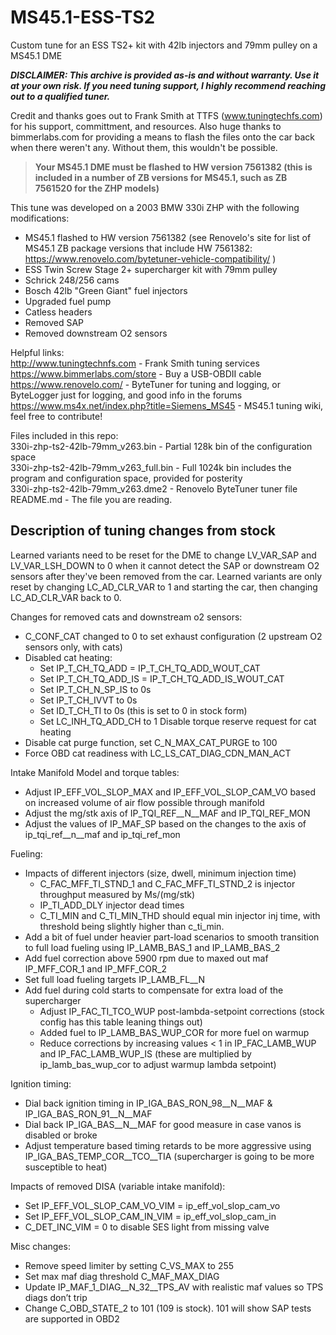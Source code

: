 # MS45.1-ESS-TS2
Custom tune for an ESS TS2+ kit with 42lb injectors and 79mm pulley on a MS45.1 DME 

***DISCLAIMER: This archive is provided as-is and without warranty.  Use it at your own risk. If you need tuning support, I highly recommend reaching out to a qualified tuner.***

Credit and thanks goes out to Frank Smith at TTFS (www.tuningtechfs.com) for his support, committment, and resources. Also huge thanks to bimmerlabs.com for providing a means to flash the files onto the car back when there weren't any. Without them, this wouldn't be possible.

>**Your MS45.1 DME must be flashed to HW version 7561382 (this is included in a number of ZB versions for MS45.1, such as ZB 7561520 for the ZHP models)**

This tune was developed on a 2003 BMW 330i ZHP with the following modifications:  
- MS45.1 flashed to HW version 7561382 (see Renovelo's site for list of MS45.1 ZB package versions that include HW 7561382: https://www.renovelo.com/bytetuner-vehicle-compatibility/ )  
- ESS Twin Screw Stage 2+ supercharger kit with 79mm pulley  
- Schrick 248/256 cams  
- Bosch 42lb "Green Giant" fuel injectors  
- Upgraded fuel pump  
- Catless headers  
- Removed SAP
- Removed downstream O2 sensors


Helpful links:  
http://www.tuningtechnfs.com - Frank Smith tuning services  
https://www.bimmerlabs.com/store - Buy a USB-OBDII cable  
https://www.renovelo.com/ - ByteTuner for tuning and logging, or ByteLogger just for logging, and good info in the forums  
https://www.ms4x.net/index.php?title=Siemens_MS45 - MS45.1 tuning wiki, feel free to contribute!  


Files included in this repo:  
330i-zhp-ts2-42lb-79mm_v263.bin - Partial 128k bin of the configuration space  
330i-zhp-ts2-42lb-79mm_v263_full.bin - Full 1024k bin includes the program and configuration space, provided for posterity  
330i-zhp-ts2-42lb-79mm_v263.dme2 - Renovelo ByteTuner tuner file
README.md - The file you are reading.  


## Description of tuning changes from stock

Learned variants need to be reset for the DME to change LV_VAR_SAP and LV_VAR_LSH_DOWN to 0 when it cannot detect the SAP or downstream O2 sensors after they've been removed from the car.  Learned variants are only reset by changing LC_AD_CLR_VAR to 1 and starting the car, then changing LC_AD_CLR_VAR back to 0.  

Changes for removed cats and downstream o2 sensors:  
- C_CONF_CAT changed to 0 to set exhaust configuration (2 upstream O2 sensors only, with cats)  
- Disabled cat heating:
   - 	Set IP_T_CH_TQ_ADD = IP_T_CH_TQ_ADD_WOUT_CAT
   - 	Set IP_T_CH_TQ_ADD_IS = IP_T_CH_TQ_ADD_IS_WOUT_CAT
   - 	Set IP_T_CH_N_SP_IS to 0s 
   - 	Set IP_T_CH_IVVT to 0s
   - 	Set ID_T_CH_TI to 0s (this is set to 0 in stock form)
   - 	Set LC_INH_TQ_ADD_CH to 1 Disable torque reserve request for cat heating
- Disable cat purge function, set C_N_MAX_CAT_PURGE to 100
- Force OBD cat readiness with LC_LS_CAT_DIAG_CDN_MAN_ACT

Intake Manifold Model and torque tables:
- Adjust IP_EFF_VOL_SLOP_MAX and IP_EFF_VOL_SLOP_CAM_VO based on increased volume of air flow possible through manifold
- Adjust the mg/stk axis of IP_TQI_REF__N__MAF and IP_TQI_REF_MON
- Adjust the values of IP_MAF_SP based on the changes to the axis of ip_tqi_ref__n__maf and ip_tqi_ref_mon

Fueling:
- Impacts of different injectors (size, dwell, minimum injection time)
   - C_FAC_MFF_TI_STND_1 and C_FAC_MFF_TI_STND_2 is injector throughput measured by Ms/(mg/stk)
   - IP_TI_ADD_DLY injector dead times
   - C_TI_MIN and C_TI_MIN_THD should equal min injector inj time, with threshold being slightly higher than c_ti_min.
- Add a bit of fuel under heavier part-load scenarios to smooth transition to full load fueling using IP_LAMB_BAS_1 and IP_LAMB_BAS_2
- Add fuel correction above 5900 rpm due to maxed out maf IP_MFF_COR_1 and IP_MFF_COR_2
- Set full load fueling targets IP_LAMB_FL__N
- Add fuel during cold starts to compensate for extra load of the supercharger
   - Adjust IP_FAC_TI_TCO_WUP post-lambda-setpoint corrections (stock config has this table leaning things out)
   - Added fuel to IP_LAMB_BAS_WUP_COR for more fuel on warmup
   - Reduce corrections by increasing values < 1 in IP_FAC_LAMB_WUP and IP_FAC_LAMB_WUP_IS (these are multiplied by ip_lamb_bas_wup_cor to adjust warmup lambda setpoint)

Ignition timing:
- Dial back ignition timing in IP_IGA_BAS_RON_98__N__MAF & IP_IGA_BAS_RON_91__N__MAF 
- Dial back IP_IGA_BAS__N__MAF for good measure in case vanos is disabled or broke 
- Adjust temperature based timing retards to be more aggressive using IP_IGA_BAS_TEMP_COR__TCO__TIA (supercharger is going to be more susceptible to heat)

Impacts of removed DISA (variable intake manifold):
- Set IP_EFF_VOL_SLOP_CAM_VO_VIM = ip_eff_vol_slop_cam_vo
- Set IP_EFF_VOL_SLOP_CAM_IN_VIM = ip_eff_vol_slop_cam_in
- C_DET_INC_VIM = 0 to disable SES light from missing valve

Misc changes:
- Remove speed limiter by setting C_VS_MAX to 255
- Set max maf diag threshold C_MAF_MAX_DIAG
- Update IP_MAF_1_DIAG__N_32__TPS_AV with realistic maf values so TPS diags don’t trip
- Change C_OBD_STATE_2 to 101 (109 is stock).  101 will show SAP tests are supported in OBD2
